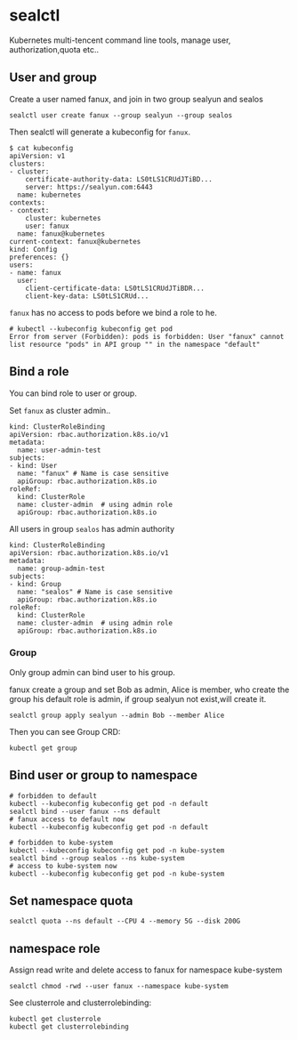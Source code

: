 # sealctl

Kubernetes multi-tencent command line tools, manage user, authorization,quota etc..

## User and group

Create a user named fanux, and join in two group sealyun and sealos
```
sealctl user create fanux --group sealyun --group sealos
```

Then sealctl will generate a kubeconfig for `fanux`.

```
$ cat kubeconfig
apiVersion: v1
clusters:
- cluster:
    certificate-authority-data: LS0tLS1CRUdJTiBD...
    server: https://sealyun.com:6443
  name: kubernetes
contexts:
- context:
    cluster: kubernetes
    user: fanux
  name: fanux@kubernetes
current-context: fanux@kubernetes
kind: Config
preferences: {}
users:
- name: fanux
  user:
    client-certificate-data: LS0tLS1CRUdJTiBDR...
    client-key-data: LS0tLS1CRUd...
```

`fanux` has no access to pods before we bind a role to he.
```
# kubectl --kubeconfig kubeconfig get pod
Error from server (Forbidden): pods is forbidden: User "fanux" cannot list resource "pods" in API group "" in the namespace "default"
```

## Bind a role

You can bind role to user or group.

Set `fanux` as cluster admin..
```
kind: ClusterRoleBinding
apiVersion: rbac.authorization.k8s.io/v1
metadata:
  name: user-admin-test
subjects:
- kind: User
  name: "fanux" # Name is case sensitive
  apiGroup: rbac.authorization.k8s.io
roleRef:
  kind: ClusterRole
  name: cluster-admin  # using admin role
  apiGroup: rbac.authorization.k8s.io
```

All users in group `sealos` has admin authority
```
kind: ClusterRoleBinding
apiVersion: rbac.authorization.k8s.io/v1
metadata:
  name: group-admin-test
subjects:
- kind: Group
  name: "sealos" # Name is case sensitive
  apiGroup: rbac.authorization.k8s.io
roleRef:
  kind: ClusterRole
  name: cluster-admin  # using admin role
  apiGroup: rbac.authorization.k8s.io
```

### Group

Only group admin can bind user to his group.

fanux create a group and set Bob as admin, Alice is member, who create the group his default role is admin, if group sealyun not exist,will create it.
```shell
sealctl group apply sealyun --admin Bob --member Alice
```
Then you can see Group CRD:
```shell script
kubectl get group
```

## Bind user or group to namespace

```
# forbidden to default
kubectl --kubeconfig kubeconfig get pod -n default 
sealctl bind --user fanux --ns default
# fanux access to default now
kubectl --kubeconfig kubeconfig get pod -n default

# forbidden to kube-system
kubectl --kubeconfig kubeconfig get pod -n kube-system
sealctl bind --group sealos --ns kube-system
# access to kube-system now
kubectl --kubeconfig kubeconfig get pod -n kube-system
```

## Set namespace quota

```
sealctl quota --ns default --CPU 4 --memory 5G --disk 200G
```

## namespace role

Assign read write and delete access to fanux for namespace kube-system
```shell
sealctl chmod -rwd --user fanux --namespace kube-system
```

See clusterrole and clusterrolebinding:
```shell script
kubectl get clusterrole
kubectl get clusterrolebinding
```
